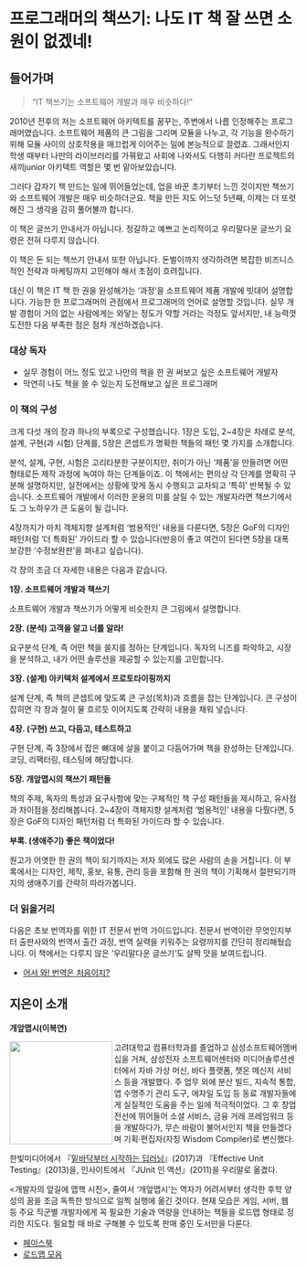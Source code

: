 # 프로그래머의 책쓰기: 나도 IT 책 잘 쓰면 소원이 없겠네!

## 들어가며

> “IT 책쓰기는 소프트웨어 개발과 매우 비슷하다!”

2010년 전후의 저는 소프트웨어 아키텍트를 꿈꾸는, 주변에서 나름 인정해주는 프로그래머였습니다. 소프트웨어 제품의 큰 그림을 그리며 모듈을 나누고, 각 기능을 완수하기 위해 모듈 사이의 상호작용을 매끄럽게 이어주는 일에 본능적으로 끌렸죠. 그래서인지 학생 때부터 나만의 라이브러리를 가꿔왔고 사회에 나와서도 다행히 커다란 프로젝트의 새끼junior 아키텍트 역할은 몇 번 맡아보았습니다. 

그러다 갑자기 책 만드는 일에 뛰어들었는데, 업을 바꾼 초기부터 느낀 것이지만 책쓰기와 소프트웨어 개발은 매우 비슷하더군요. 책을 만든 지도 어느덧 5년째, 이제는 더 또렷해진 그 생각을 감히 풀어볼까 합니다.

이 책은 글쓰기 안내서가 아닙니다. 정갈하고 예쁘고 논리적이고 우리말다운 글쓰기 요령은 전혀 다루지 않습니다.

이 책은 돈 되는 책쓰기 안내서 또한 아닙니다. 돈벌이까지 생각하려면 복잡한 비즈니스적인 전략과 마케팅까지 고민해야 해서 초점이 흐려집니다.

대신 이 책은 IT 책 한 권을 완성해가는 ‘과정’을 소프트웨어 제품 개발에 빗대어 설명합니다. 가능한 한 프로그래머의 관점에서 프로그래머의 언어로 설명할 것입니다. 실무 개발 경험이 거의 없는 사람에게는 와닿는 정도가 약할 거라는 걱정도 앞서지만, 내 능력껏 도전한 다음 부족한 점은 점차 개선하겠습니다.

### 대상 독자

- 실무 경험이 어느 정도 있고 나만의 책을 한 권 써보고 싶은 소프트웨어 개발자
- 막연히 나도 책을 쓸 수 있는지 도전해보고 싶은 프로그래머

### 이 책의 구성

크게 다섯 개의 장과 하나의 부록으로 구성했습니다. 1장은 도입, 2~4장은 차례로 분석, 설계, 구현(과 시험) 단계를, 5장은 콘셉트가 명확한 책들의 패턴 몇 가지를 소개합니다. 

분석, 설계, 구현, 시험은 고리타분한 구분이지만, 취미가 아닌 ‘제품’을 만들려면 어떤 형태로든 제작 과정에 녹여야 하는 단계들이죠. 이 책에서는 편의상 각 단계를 명확히 구분해 설명하지만, 실전에서는 상황에 맞게 동시 수행되고 교차되고 ‘특히’ 반복될 수 있습니다. 소프트웨어 개발에서 이러한 운용의 미를 살릴 수 있는 개발자라면 책쓰기에서도 그 노하우가 큰 도움이 될 겁니다.

4장까지가 마치 객체지향 설계처럼 ‘범용적인’ 내용을 다룬다면, 5장은 GoF의 디자인 패턴처럼 ‘더 특화된’ 가이드라 할 수 있습니다(반응이 좋고 여건이 된다면 5장을 대폭 보강한 ‘수정보완판’을 펴내고 싶습니다).

각 장의 조금 더 자세한 내용은 다음과 같습니다.

**1장. 소프트웨어 개발과 책쓰기**

소프트웨어 개발과 책쓰기가 어떻게 비슷한지 큰 그림에서 설명합니다.

**2장. (분석) 고객을 알고 너를 알라!**

요구분석 단계, 즉 어떤 책을 쓸지를 정하는 단계입니다. 독자의 니즈를 파악하고, 시장을 분석하고, 내가 어떤 솔루션을 제공할 수 있는지를 고민합니다.

**3장. (설계) 아키텍처 설계에서 프로토타이핑까지**

설계 단계, 즉 책의 콘셉트에 맞도록 큰 구성(목차)과 흐름을 잡는 단계입니다. 큰 구성이 잡히면 각 장과 절이 물 흐르듯 이어지도록 간략히 내용을 채워 넣습니다.

**4장. (구현) 쓰고, 다듬고, 테스트하고**

구현 단계, 즉 3장에서 잡은 뼈대에 살을 붙이고 다듬어가며 책을 완성하는 단계입니다. 코딩, 리팩터링, 테스팅에 해당합니다.

**5장. 개앞맵시의 책쓰기 패턴들**

책의 주제, 독자의 특성과 요구사항에 맞는 구체적인 책 구성 패턴들을 제시하고, 유사점과 차이점을 정리해봅니다. 2~4장이 객체지향 설계처럼 ‘범용적인’ 내용을 다뤘다면, 5장은 GoF의 디자인 패턴처럼 더 특화된 가이드라 할 수 있습니다.

**부록. (생애주기) 좋은 책이었다!**

원고가 어엿한 한 권의 책이 되기까지는 저자 외에도 많은 사람의 손을 거칩니다. 이 부록에서는 디자인, 제작, 홍보, 유통, 관리 등을 포함해 한 권의 책이 기획해서 절판되기까지의 생애주기를 간략히 따라가봅니다.

### 더 읽을거리
다음은 초보 번역자를 위한 IT 전문서 번역 가이드입니다. 전문서 번역이란 무엇인지부터 출판사와의 번역서 출간 과정, 번역 실력을 키워주는 요령까지를 간단히 정리해뒀습니다. 이 책에서는 다루지 않은 ‘우리말다운 글쓰기’도 살짝 맛을 보여드립니다.

- [어서 와! 번역은 처음이지?](https://www.slideshare.net/wegra/ss-52826286)

## 지은이 소개

**개앞맵시(이복연)**

<img src="https://github.com/WegraLee/Writing-IT-Books/blob/master/images/in_front_of_a_dog.png?raw=true" width="180" align="left"/>

고려대학교 컴퓨터학과를 졸업하고 삼성소프트웨어멤버십을 거쳐, 삼성전자 소프트웨어센터와 미디어솔루션센터에서 자바 가상 머신, 바다 플랫폼, 챗온 메신저 서비스 등을 개발했다. 주 업무 외에 분산 빌드, 지속적 통합, 앱 수명주기 관리 도구, 애자일 도입 등 동료 개발자들에게 실질적인 도움을 주는 일에 적극적이었다. 그 후 창업전선에 뛰어들어 소셜 서비스, 금융 거래 프레임워크 등을 개발하다가, 무슨 바람이 불어서인지 책을 만들겠다며 기획·편집자(자칭 Wisdom Compiler)로 변신했다.

한빛미디어에서 『[밑바닥부터 시작하는 딥러닝](http://www.yes24.com/24/Goods/34970929)』(2017)과 『Effective Unit Testing』(2013)을, 인사이트에서 『JUnit 인 액션』(2011)을 우리말로 옮겼다.

<개발자의 앞길에 맵핵 시전>, 줄여서 ‘개앞맵시’는 역자가 어려서부터 생각한 후학 양성의 꿈을 조금 독특한 방식으로 일찍 실행에 옮긴 것이다. 현재 모습은 게임, 서버, 웹 등 주요 직군별 개발자에게 꼭 필요한 기술과 역량을 안내하는 책들을 로드맵 형태로 정리한 지도다. 필요할 때 바로 구해볼 수 있도록 판매 중인 도서만을 다룬다.

- [페이스북](https://facebook.com/dev.loadmap)
- [로드맵 모음](https://www.mindmeister.com/ko/users/channel/86528)
